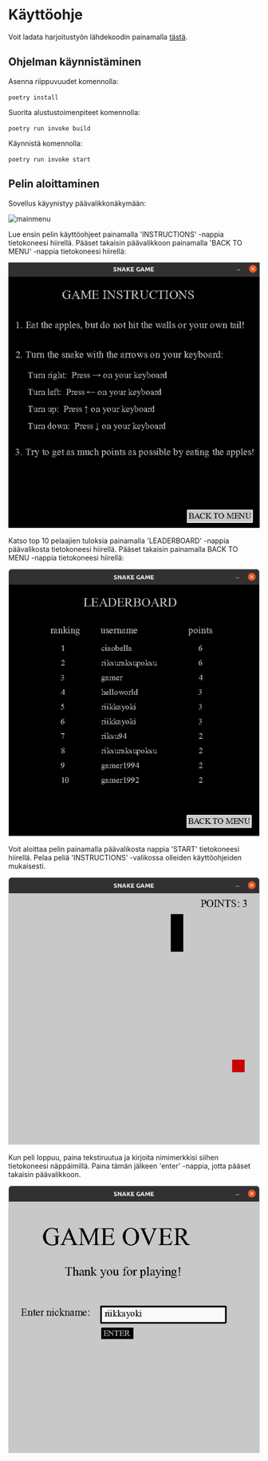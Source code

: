 # Käyttöohje

Voit ladata harjoitustyön lähdekoodin painamalla [tästä]().

## Ohjelman käynnistäminen

Asenna riippuvuudet komennolla:

`poetry install`

Suorita alustustoimenpiteet komennolla:

`poetry run invoke build`

Käynnistä komennolla:

`poetry run invoke start`

## Pelin aloittaminen

Sovellus käyynistyy päävalikkonäkymään:

![mainmenu](.pictures/mainmenu_instructions.png)

Lue ensin pelin käyttöohjeet painamalla 'INSTRUCTIONS' -nappia tietokoneesi hiirellä.
Pääset takaisin päävalikkoon painamalla 'BACK TO MENU' -nappia tietokoneesi hiirellä:

![instructions](./pictures/instructions_instructions.png)

Katso top 10 pelaajien tuloksia painamalla 'LEADERBOARD' -nappia päävalikosta tietokoneesi hiirellä. 
Pääset takaisin painamalla BACK TO MENU -nappia tietokoneesi hiirellä:

![leaderboard](./pictures/leaderboard_instructions.png)

Voit aloittaa pelin painamalla päävalikosta nappia 'START' tietokoneesi hiirellä. 
Pelaa peliä 'INSTRUCTIONS' -valikossa olleiden käyttöohjeiden mukaisesti.

![game](./pictures/game_instructions.png)

Kun peli loppuu, paina tekstiruutua ja kirjoita nimimerkkisi siihen tietokoneesi näppäimillä. 
Paina tämän jälkeen 'enter' -nappia, jotta pääset takaisin päävalikkoon. 

![form](./pictures/form_instructions.png)
